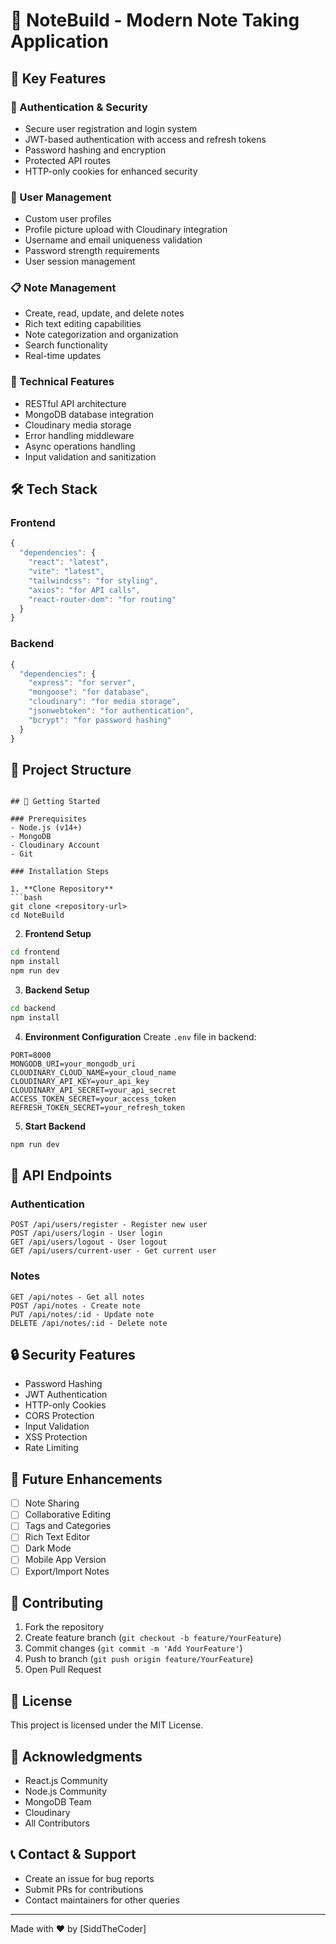 # 📝 NoteBuild - Modern Note Taking Application

## 🌟 Key Features

### 🔐 Authentication & Security

- Secure user registration and login system
- JWT-based authentication with access and refresh tokens
- Password hashing and encryption
- Protected API routes
- HTTP-only cookies for enhanced security

### 👤 User Management

- Custom user profiles
- Profile picture upload with Cloudinary integration
- Username and email uniqueness validation
- Password strength requirements
- User session management

### 📋 Note Management

- Create, read, update, and delete notes
- Rich text editing capabilities
- Note categorization and organization
- Search functionality
- Real-time updates

### 💎 Technical Features

- RESTful API architecture
- MongoDB database integration
- Cloudinary media storage
- Error handling middleware
- Async operations handling
- Input validation and sanitization

## 🛠️ Tech Stack

### Frontend

```javascript
{
  "dependencies": {
    "react": "latest",
    "vite": "latest",
    "tailwindcss": "for styling",
    "axios": "for API calls",
    "react-router-dom": "for routing"
  }
}
```

### Backend

```javascript
{
  "dependencies": {
    "express": "for server",
    "mongoose": "for database",
    "cloudinary": "for media storage",
    "jsonwebtoken": "for authentication",
    "bcrypt": "for password hashing"
  }
}
```

## 📁 Project Structure

````

## 🚀 Getting Started

### Prerequisites
- Node.js (v14+)
- MongoDB
- Cloudinary Account
- Git

### Installation Steps

1. **Clone Repository**
```bash
git clone <repository-url>
cd NoteBuild
````

2. **Frontend Setup**

```bash
cd frontend
npm install
npm run dev
```

3. **Backend Setup**

```bash
cd backend
npm install
```

4. **Environment Configuration**
   Create `.env` file in backend:

```env
PORT=8000
MONGODB_URI=your_mongodb_uri
CLOUDINARY_CLOUD_NAME=your_cloud_name
CLOUDINARY_API_KEY=your_api_key
CLOUDINARY_API_SECRET=your_api_secret
ACCESS_TOKEN_SECRET=your_access_token
REFRESH_TOKEN_SECRET=your_refresh_token
```

5. **Start Backend**

```bash
npm run dev
```

## 🔗 API Endpoints

### Authentication

```
POST /api/users/register - Register new user
POST /api/users/login - User login
GET /api/users/logout - User logout
GET /api/users/current-user - Get current user
```

### Notes

```
GET /api/notes - Get all notes
POST /api/notes - Create note
PUT /api/notes/:id - Update note
DELETE /api/notes/:id - Delete note
```

## 🔒 Security Features

- Password Hashing
- JWT Authentication
- HTTP-only Cookies
- CORS Protection
- Input Validation
- XSS Protection
- Rate Limiting

## 🎯 Future Enhancements

- [ ] Note Sharing
- [ ] Collaborative Editing
- [ ] Tags and Categories
- [ ] Rich Text Editor
- [ ] Dark Mode
- [ ] Mobile App Version
- [ ] Export/Import Notes

## 🤝 Contributing

1. Fork the repository
2. Create feature branch (`git checkout -b feature/YourFeature`)
3. Commit changes (`git commit -m 'Add YourFeature'`)
4. Push to branch (`git push origin feature/YourFeature`)
5. Open Pull Request

## 📜 License

This project is licensed under the MIT License.

## 🙏 Acknowledgments

- React.js Community
- Node.js Community
- MongoDB Team
- Cloudinary
- All Contributors

## 📞 Contact & Support

- Create an issue for bug reports
- Submit PRs for contributions
- Contact maintainers for other queries

---

Made with ❤️ by [SiddTheCoder]
